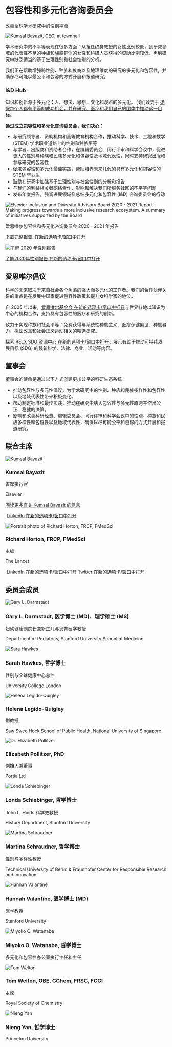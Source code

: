 # 包容性和多元化咨询委员会

改善全球学术研究中的性别平衡

![Kumsal Bayazit, CEO, at townhall](//images.ctfassets.net/o78em1y1w4i4/3udzMexpEEDXIa9GccBc7p/9195e85d117eda0f70eb1079ad1e96ee/Kumsal-at-townhall-resized_portrait.jpg?fm=webp&w=375&q=75)

学术研究中的不平等表现在很多方面：从担任终身教授的女性比例较低，到研究领域的代表性不足的种族和族裔群体的女性和科研人员获得的资助比例较低，再到研究中缺乏适当的基于生理性别和社会性别的分析。

我们正在帮助增强跨性别、种族和族裔以及地理维度的研究的多元化和包容性，并确保尽可能以最公平和包容的方式开展和报道研究。

### I&D Hub

知识和创新源于多元化：人、想法、思想、文化和观点的多元化。 我们致力于 [确保每个人都有平等的成功机会，并在研究、医疗和我们自己的团体中推动这一目标](/about/inclusion-diversity-and-equity/)。

**通过成立包容性和多元化咨询委员会，我们决心：**

- 与研究领导者、资助机构和高等教育机构合作，推动科学、技术、工程和数学 (STEM) 学术职业道路上的性别和种族平等
- 与学者、出版商和资助者合作，在编辑委员会、同行评审和科学会议中，促进更大的性别与种族和民族多元化和包容性及地域代表性，同时支持研究出版和参与研究的包容性
- 促进包容性和多元化最佳实践，帮助培养未来几代的具有多元化和包容性的 STEM 毕业生
- 鼓励在研究中加强基于生理性别与社会性别的分析和报告
- 与我们的利益相关者网络合作，影响和解决我们所服务社区的不平等问题
- 发布年度报告，强调进展领域及总结多元化和包容性 (I&D) 咨询委员会的行动

![Elsevier Inclusion and Diversity Advisory Board 2020 - 2021 Report - Making progress towards a more inclusive research ecosystem. A summary of initiatives supported by the Board](//images.ctfassets.net/o78em1y1w4i4/8iPA4nXUuXnpnOpdEkQ2I/7c7e3f7e4d504bd461ee9285e99201a1/inclusion-and-diversity-advisory-board-2020-2021-report.png?fm=webp&w=400&q=75)

爱思唯尔包容性和多元化咨询委员会 2020 - 2021 年报告

[下载完整报告  在新的选项卡/窗口中打开](//assets.ctfassets.net/o78em1y1w4i4/6qNjkGGfrMMCk998QBUYYw/bc4fb5927d863560a765999181e3b3af/Inclusion_and_Diversity_Advisory_Board_2020-2021_report.pdf)

![了解 2020 年性别报告](//images.ctfassets.net/o78em1y1w4i4/2GcJ1BIfB9Ls3XgAqr8RBS/ca578465603f2dd2763913589272d416/gender-report-2020-main-image2.jpg?fm=webp&w=1200&q=75)

[了解2020年性别报告 在新的选项卡/窗口中打开](//assets.ctfassets.net/o78em1y1w4i4/vnJzH1Omk5IfkG2fj13se/51078736202d629a597beb10c030b1b4/The-Researcher-Journey-Through-a-Gender-Lens-report-2020.pdf)

## 爱思唯尔倡议

科学的未来取决于来自社会各个角落的强大而多元化的工作者。我们的合作伙伴关系的重点是在发展中国家促进包容性政策和提升女科学家的地位。

自 2005 年以来，[爱思唯尔基金会 在新的选项卡/窗口中打开](https://elsevierfoundation.org/)与世界各地以知识为中心的机构合作，支持具有包容性的医疗和研究的创新。

致力于实现种族和社会平等：免费获得与系统性种族主义、医疗保健偏见、种族暴力、执法改革和社会正义运动相关的精选研究。

探索 [RELX SDG 资源中心 在新的选项卡/窗口中打开](https://sdgresources.relx.com/)，展示有助于推动可持续发展目标 (SDG) 的最新科学、法律、商业、活动等内容。

## 董事会

董事会的使命是通过以下方式创建更加公平的科研生态系统：

- 推动包容性与多元性倡议，为学术研究中的性别、种族和民族多样性和包容性以及地域代表性带来积极变化。
- 帮助制定标准和最佳实践，推动在研究中纳入包容性与多元性原则并作出公正、稳健的决策。
- 影响和改善科研经费、编辑委员会、同行评审和科学会议中的性别、种族和民族多样性和包容性以及地域代表性，确保以尽可能公平和包容的方式开展和报道研究。

## 联合主席

![Kumsal Bayazit](//images.ctfassets.net/o78em1y1w4i4/1oBGHC51vUegkzZ5xT0AtA/b7d59b7aaae1e9aae3905401fe23cb6e/headshot-Kumsal-Bayazit-1-1.png?fm=webp&w=88&q=75)

### Kumsal Bayazit

首席执行官

Elsevier

[阅读更多有关 Kumsal Bayazit 的信息](/about/leadership/kumsal-bayazit/)

 [LinkedIn 在新的选项卡/窗口中打开](https://www.linkedin.com/in/kumsal-bayazit-5bb342/)

![Portrait photo of Richard Horton, FRCP, FMedSci](//images.ctfassets.net/o78em1y1w4i4/rKbdKOSliMM1SLcZVbMX3/40debfac46a39b3508805b628a8ae722/Richard-Horton-FRCP-FMedSci.jpg?fm=webp&w=88&q=75)

### Richard Horton, FRCP, FMedSci

主编

The Lancet

 [LinkedIn 在新的选项卡/窗口中打开](https://www.linkedin.com/in/richard-horton-ab284a4b/) [Twitter 在新的选项卡/窗口中打开](https://twitter.com/richardhorton1)

## 委员会成员

![Gary L. Darmstadt](//images.ctfassets.net/o78em1y1w4i4/6JuVrwk3fkijmBLoCfSp26/d2c8f7824daa9e401f2c400034751386/Resized_Gary.png?fm=webp&w=88&q=75)

### Gary L. Darmstadt, 医学博士 (MD)、理学硕士 (MS)

妇幼健康副院长兼新生儿与发育医学教授

Department of Pediatrics, Stanford University School of Medicine

![Sara Hawkes](//images.ctfassets.net/o78em1y1w4i4/2nArNy9QIaxFpK78UZFqWi/9be9156873673e461f4c87a625a12926/Resized_Sarah.png?fm=webp&w=88&q=75)

### Sarah Hawkes, 哲学博士

性别与全球健康中心总监

University College London

![Helena Legido-Quigley](//images.ctfassets.net/o78em1y1w4i4/5PCOPWAqHNsKv2iViqVkK4/a8c598ffd9e3d8bc9e44dfc108a63634/Helena.png?fm=webp&w=88&q=75)

### Helena Legido-Quigley

副教授

Saw Swee Hock School of Public Health, National University of Singapore

![Dr. Elizabeth Pollitzer](//images.ctfassets.net/o78em1y1w4i4/6uVlZQbkIidyEeHULovJSk/aa6fb9f111fc0fc576356c45151a21b2/Elizabeth.png?fm=webp&w=88&q=75)

### Elizabeth Pollitzer, PhD

创始人兼董事

Portia Ltd

![Londa Schiebinger](//images.ctfassets.net/o78em1y1w4i4/4XxpisUBJVSclE8KWdLxMQ/7f9e0c6251ef47d947979fe7e28c98c1/Resized_Londa.png?fm=webp&w=88&q=75)

### Londa Schiebinger, 哲学博士

John L. Hinds 科学史教授

History Department, Stanford University

![Martina Schraudner](//images.ctfassets.net/o78em1y1w4i4/6DfpgQFFD061iFaLOfruob/0c489caa82a7ed5eafcb4296b2968a7e/Martina.png?fm=webp&w=88&q=75)

### Martina Schraudner, 哲学博士

性别与多样性教授

Technical University of Berlin & Fraunhofer Center for Responsible Research and Innovation

![Hannah Valantine](//images.ctfassets.net/o78em1y1w4i4/2pR7XECOnFBZ0eQ6coKXVO/b483a711309efc0a6ea0b5b8eb7cf17e/Webp.jpg?fm=webp&w=88&q=75)

### Hannah Valantine, 医学博士 (MD)

医学教授

Stanford University

![Miyoko O. Watanabe](//images.ctfassets.net/o78em1y1w4i4/2eQbesyjpBfdLvtrHi9Ojr/fd03111eac2fcadef001be550d511e70/Resized_Miyoko-178x178.png?fm=webp&w=88&q=75)

### Miyoko O. Watanabe, 哲学博士

多元化和包容性办公室执行主任和主任

![Tom Welton](//images.ctfassets.net/o78em1y1w4i4/6n83e88zFFGufcTPGltKTY/0adb35eaf31000d595d32737ff576274/Resized_Welton.png?fm=webp&w=88&q=75)

### Tom Welton, OBE, CChem, FRSC, FCGI

主席

Royal Society of Chemistry

![Nieng Yan](//images.ctfassets.net/o78em1y1w4i4/5F6k0xhVm1GbvUQOgFs62L/9651cadbc26c217bf86cc77001c9396a/Nieng.png?fm=webp&w=88&q=75)

### Nieng Yan, 哲学博士

Princeton University